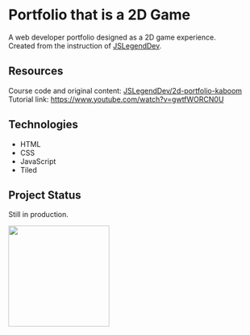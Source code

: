 # Portfolio that is a 2D Game

A web developer portfolio designed as a 2D game experience.  
Created from the instruction of [JSLegendDev](https://github.com/JSLegendDev).

## Resources

Course code and original content: [JSLegendDev/2d-portfolio-kaboom](https://github.com/JSLegendDev/2d-portfolio-kaboom/tree/master)  
Tutorial link: https://www.youtube.com/watch?v=gwtfWORCN0U

## Technologies

* HTML
* CSS
* JavaScript
* Tiled

## Project Status

Still in production.

<img src="![map](https://github.com/RebeccaCrecelius/portfolio-game/assets/159743185/69d52c44-f576-4a24-8f86-081820ea33d8)" width="200" heigh="100">
